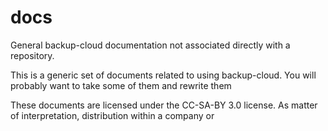 # docs
General backup-cloud documentation not associated directly with a repository.

This is a generic set of documents related to using backup-cloud.  You will probably want to take some of them and rewrite them

These documents are licensed under the CC-SA-BY 3.0 license.  As matter of interpretation, distribution within a company or
